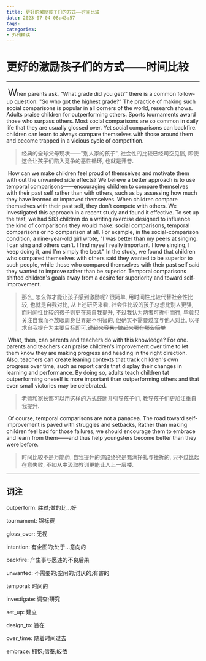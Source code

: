 ```yaml
---
title: 更好的激励孩子们的方式——时间比较
date: 2023-07-04 08:43:57
tags:
categories:
- 外刊精读
---
```


# 更好的激励孩子们的方式——时间比较

---

​	<font size=5>W</font>hen parents ask, "What grade did you get?" there is a common follow-up question: "So who got the highest grade?" The practice of making such social comparisons is popular in all corners of the world, research shows. Adults praise children for outperforming others. Sports tournaments award those who surpass others. Most social comparisons are so common in daily life that they are usually glossed over. Yet social comparisons can backfire. children can learn to always compare themselves with those around them and become trapped in a vicious cycle of competition.

> 经典的全球父母现状——"别人家的孩子", 社会性的比较已经司空见惯, 即使这会让孩子们陷入竞争的恶性循环, 也就是开卷.

​	How can we make children feel proud of themselves and motivate them with out the unwanted side effects? We believe a better approach is to use temporal comparisons——encouraging children to compare themselves with their past self rather than with others, such as by assessing how much they have learned or improved themselves. When children compare themselves with their past self, they don't compete with others. We investigated this approach in a recent study and found it effective. To set up the test, we had 583 children do a writing exercise designed to influence the kind of comparisons they would make: social comparisons, temporal comparisons or no comparison at all. For example, in the social-comparison condition, a nine-year-old girl wrote, "I was better than my peers at singing. I can sing and others can't. I find myself really important. I love singing, I keep doing it, and I'm simply the best." In the study, we found that children who compared themselves with others said they wanted to be superior to such people, while those who compared themselves with their past self said they wanted to improve rather than be superior. Temporal comparisons shifted children's goals away from a desire for superiority and toward self-improvement.

> 那么, 怎么做才能让孩子感到激励呢? 很简单, 用时间性比较代替社会性比较, 也就是自我对比, 从上述研究来看, 社会性比较的孩子总想比别人更强, 而时间性比较的孩子则更在意自我提升, 不过我认为两者可折中而行, 毕竟只关注自我而不放眼周身世界是不明智的, 但确实不需要过度与他人对比, 以寻求自我提升为主要目标即可.~~说起来容易, 做起来哪有那么简单~~

​	What, then, can parents and teachers do with this knowledge? For one. parents and teachers can praise children's improvement over time to let them know they are making progress and heading in the right direction. Also, teachers can create leaning contexts that track children's own progress over time, such as report cards that display their changes in learning and performance. By doing so, adults teach children tat outperforming oneself is more important than outperforming others and that even small victories may be celebrated.

> 老师和家长都可以用这样的方式鼓励并引导孩子们, 教导孩子们更加注重自我提升.

​	Of course, temporal comparisons are not a panacea. The road toward self-improvement is paved with struggles and setbacks, Rather than making children feel bad for those failures, we should encourage them to embrace and learn from them——and thus help youngsters become better than they were before.

> 时间比较不是万能药, 自我提升的道路终究是充满挣扎与挫折的, 只不过比起在意失败, 不如从中汲取教训更能让人上一层楼.

---

## 词注

outperform: 胜过;做的比...好

tournament: 锦标赛

gloss_over: 无视

intention: 有企图的;处于...意向的

backfire: 产生事与愿违的不良后果

unwanted: 不需要的;空闲的;讨厌的;有害的

temporal: 时间的

investigate: 调查;研究

set_up: 建立

design_to: 旨在

over_time: 随着时间过去

embrace: 拥抱;信奉;皈依

